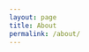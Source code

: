 ```yaml
---
layout: page
title: About
permalink: /about/
---
```

<script src="nutshell.js"><script>
I am a junior at [Columbia University](https://columbia.edu) studying physics, computer science, and math. 

My academic and scientific interests evolve frequently, but broadly I'm into applied physics: using physics principles to investigate phenomena and create technologies that can be applied in real-world contexts. Most recently, I spent a summer in the Materials Science Division of [Lawrence Livermore National Laboratory](https://pls.llnl.gov/research-and-development/materials-science), where I utilized a variety of image and signal processing techniques to understand the turbulent physical processes that govern [laser drilling](https://en.wikipedia.org/wiki/Laser_drilling). That work will be published in an upcoming paper. In the past I've also worked on condensed matter physics/2D materials research in Columbia's [Pasupathy Lab](https://anp-lab.physics.columbia.edu/) and volumetric light-sheet imaging at the [Laboratory for Functional Optical Imaging](https://hillmanlab.zuckermaninstitute.columbia.edu/) at Columbia's Zuckerman Mind Brain Behavior Institute.

I graduated from Interlake High School in Bellevue, WA in 2021. During my senior year, I interned with [Prof. Tom Quinn](https://nbody.shop/) at the University of Washington's Department of Astronomy, where I worked on particle simulation codes. I was also heavily involved in policy debate, for which I was squad captain my senior year.

Some of my other interests include [badminton](http://www.columbia.edu/cu/badminton/), [science outreach](https://www.thecolumbiasciencereview.com/), my [cat](https://www.instagram.com/r.omeow/?hl=en), philosophy, writing (both of the creative and nonfiction sort), cookies (both consuming and creating), and slowly improving my Chinese fluency.

## Fun facts
* My [:Fischer number](#fischer) is 2.
* I once ran a marathon on a month of training ... it was painful but absolutely worth it.

## Contact me

The best way to reach me is via email: [bc2924@columbia.edu](mailto:bc2924@columbia.edu). Social media also works great! Please do not hesitate to reach out.

## x: fischer
The "Fischer Number" is an idea invented by Christian Hesse based on the famous "six degrees of separation" concept. Bobby Fischer was the 11th World Chess Champion and considered by many as the greatest chess player of all time. One's "Fischer number" is calculated as such: Bobby Fischer himself has Fischer number 0. If you have beaten Bobby Fischer in a tournament, your Fischer number is 2. If you have beaten someone with a Fischer number 1, your Fischer number is 2, etc. Some famous chess players' Fischer numbers are as follows: Garry Kasparov, 2; Magnus Carlsen, 3; Deep Blue, 3; etc.

My Fischer number is 2, due to an extremely fortune series of circumstances. When I was young, I used to play at the Seattle Chess Club. One of the stalwarts of this little club was a man named [Viktor Pupols](https://en.wikipedia.org/wiki/Viktors_Pupols). At this point he clearly played only for fun, but still retained a rating above master strength. In 2016, I managed to beat him in a tournament game.

It turns out that [:Pupols himself in fact beat Bobby Fischer](https://www.chessgames.com/perl/chessgame?gid=1044024), in the US Junior Championship 1955 (some sixty years prior). This was supposedly one of only two games Fischer ever lost on time.
